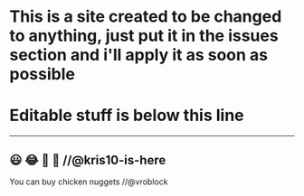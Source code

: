 # This is a site created to be changed to anything, just put it in the issues section and i'll apply it as soon as possible
# Editable stuff is below this line
--------------------------------------------------------------------------------------------------------------------------
😃 😂 🤬 😬 //@kris10-is-here
--------------------------------------------------------------------------------------------------------------------------
You can buy chicken nuggets //@vroblock
